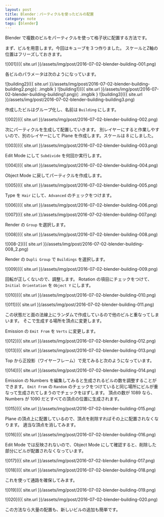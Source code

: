 ```yaml
---
layout: post
title: Blender：パーティクルを使ったビルの配置
category: note
tags: [blender]
---
```


Blender で複数のビルをパーティクルを使って格子状に配置する方法です。

まず、ビルを用意します。今回はキューブを３つ作りました。
スケールとZ軸の位置はフリーズしておきます。

![001]({{ site.url }}/assets/img/post/2016-07-02-blender-building-001.png)

各ビルのパラメータは次のようになっています。

![building2]({{ site.url }}/assets/img/post/2016-07-02-blender-building-building2.png){: .imgblk }
![building1]({{ site.url }}/assets/img/post/2016-07-02-blender-building-building1.png){: .imgblk }
![building3]({{ site.url }}/assets/img/post/2016-07-02-blender-building-building3.png)

作成したビルはグループ化し、名前は `Building` にします。

![002]({{ site.url }}/assets/img/post/2016-07-02-blender-building-002.png)

次にパーティクルを生成して配置していきます。
別レイヤーにすると作業しやすいので、別のレイヤーにして Plane を作成します。スケールは 8 にしました。

![003]({{ site.url }}/assets/img/post/2016-07-02-blender-building-003.png)

Edit Mode にして `Subdivide` を何回か実行します。

![004]({{ site.url }}/assets/img/post/2016-07-02-blender-building-004.png)

Object Mode に戻してパーティクルを作成します。

![005]({{ site.url }}/assets/img/post/2016-07-02-blender-building-005.png)

Type を `Hair` にして、`Advanced` のチェックをつけます。

![006]({{ site.url }}/assets/img/post/2016-07-02-blender-building-006.png)

![007]({{ site.url }}/assets/img/post/2016-07-02-blender-building-007.png)

Render の `Group` を選択します。

![008]({{ site.url }}/assets/img/post/2016-07-02-blender-building-008.png)

![008-2]({{ site.url }}/assets/img/post/2016-07-02-blender-building-008_2.png)

Render の `Dupli Group` で `Buildings` を選択します。

![009]({{ site.url }}/assets/img/post/2016-07-02-blender-building-009.png)

回転が正しくないので、調整します。
Rotation の項目にチェックをつけて、`Initial Orientation` を `Object Y` にします。

![010]({{ site.url }}/assets/img/post/2016-07-02-blender-building-010.png)

![011]({{ site.url }}/assets/img/post/2016-07-02-blender-building-011.png)

この状態だと面の法線上にランダムで作成しているので他のビルと重なってしまいます。
そこで生成する場所を頂点に変更します。

Emission の `Emit From` を `Verts` に変更します。

![012]({{ site.url }}/assets/img/post/2016-07-02-blender-building-012.png)

![013]({{ site.url }}/assets/img/post/2016-07-02-blender-building-013.png)

Top から正投影（ワイヤーフレーム）で見てみると次のようになっています。

![014]({{ site.url }}/assets/img/post/2016-07-02-blender-building-014.png)

Emission の Numbers を編集してみると生成されるビルの数を調整することができます。
`Emit From` の `Random` のチェックをつけていると同じ場所にビルが重なって生成されてしまうのでチェックをはずします。
頂点の数が 1089 なら、Numbers が 1090 だとすべての頂点の位置に生成されます。

![015]({{ site.url }}/assets/img/post/2016-07-02-blender-building-015.png)

Plane の頂点上に配置しているので、頂点を削除すればその上に配置されなくなります。
適当な頂点を消してみます。

![016]({{ site.url }}/assets/img/post/2016-07-02-blender-building-016.png)

Edit Mode では反映されないので、Object Mode にして確認すると、削除した部分にビルが配置されなくなっています。

![017]({{ site.url }}/assets/img/post/2016-07-02-blender-building-017.png)

![018]({{ site.url }}/assets/img/post/2016-07-02-blender-building-018.png)

これを使って通路を確保してみます。

![019]({{ site.url }}/assets/img/post/2016-07-02-blender-building-019.png)

![020]({{ site.url }}/assets/img/post/2016-07-02-blender-building-020.png)

この方法なら大量の配置も、新しいビルの追加も簡単です。
